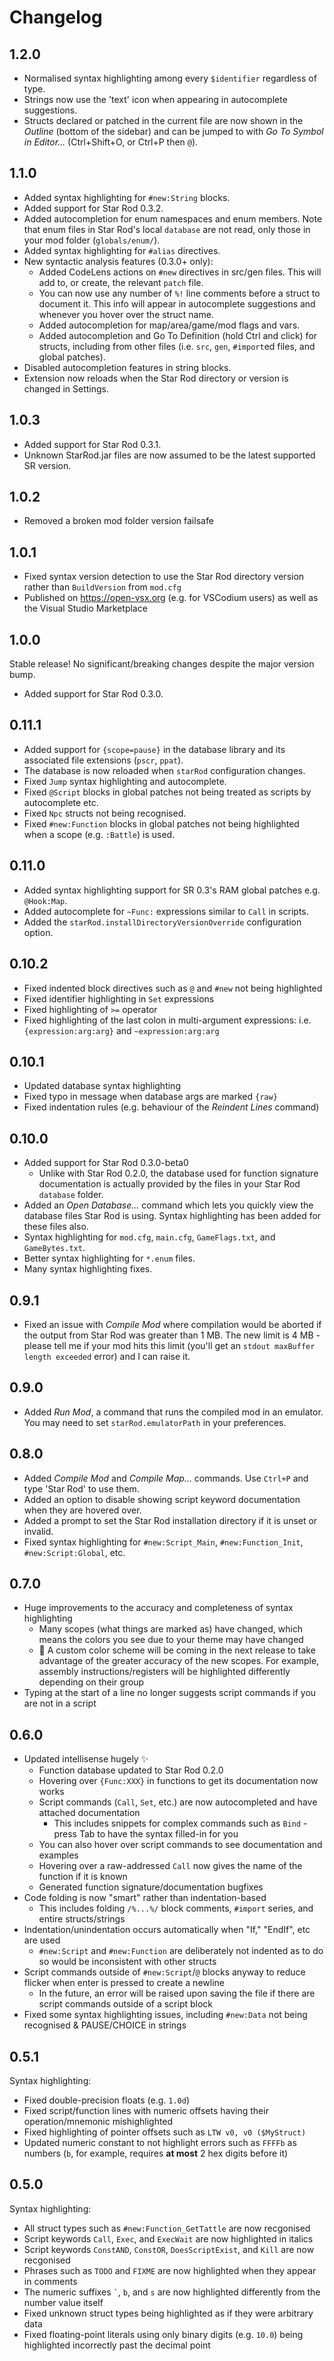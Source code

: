 # Changelog

## 1.2.0

- Normalised syntax highlighting among every `$identifier` regardless of type.
- Strings now use the 'text' icon when appearing in autocomplete suggestions.
- Structs declared or patched in the current file are now shown in the _Outline_ (bottom of the sidebar) and can be jumped to with _Go To Symbol in Editor..._ (Ctrl+Shift+O, or Ctrl+P then `@`).

## 1.1.0

- Added syntax highlighting for `#new:String` blocks.
- Added support for Star Rod 0.3.2.
- Added autocompletion for enum namespaces and enum members. Note that enum files in Star Rod's local `database` are not read, only those in your mod folder (`globals/enum/`).
- Added syntax highlighting for `#alias` directives.
- New syntactic analysis features (0.3.0+ only):
    - Added CodeLens actions on `#new` directives in src/gen files. This will add to, or create, the relevant `patch` file.
    - You can now use any number of `%!` line comments before a struct to document it. This info will appear in autocomplete suggestions and whenever you hover over the struct name.
    - Added autocompletion for map/area/game/mod flags and vars.
    - Added autocompletion and Go To Definition (hold Ctrl and click) for structs, including from other files (i.e. `src`, `gen`, `#import`ed files, and global patches).
- Disabled autocompletion features in string blocks.
- Extension now reloads when the Star Rod directory or version is changed in Settings.

## 1.0.3

- Added support for Star Rod 0.3.1.
- Unknown StarRod.jar files are now assumed to be the latest supported SR version.

## 1.0.2

- Removed a broken mod folder version failsafe

## 1.0.1

- Fixed syntax version detection to use the Star Rod directory version rather than `BuildVersion` from `mod.cfg`
- Published on https://open-vsx.org (e.g. for VSCodium users) as well as the Visual Studio Marketplace

## 1.0.0

Stable release! No significant/breaking changes despite the major version bump.

- Added support for Star Rod 0.3.0.

## 0.11.1

- Added support for `{scope=pause}` in the database library and its associated file extensions (`pscr`, `ppat`).
- The database is now reloaded when `starRod` configuration changes.
- Fixed `Jump` syntax highlighting and autocomplete.
- Fixed `@Script` blocks in global patches not being treated as scripts by autocomplete etc.
- Fixed `Npc` structs not being recognised.
- Fixed `#new:Function` blocks in global patches not being highlighted when a scope (e.g. `:Battle`) is used.

## 0.11.0

- Added syntax highlighting support for SR 0.3's RAM global patches e.g. `@Hook:Map`.
- Added autocomplete for `~Func:` expressions similar to `Call` in scripts.
- Added the `starRod.installDirectoryVersionOverride` configuration option.

## 0.10.2

- Fixed indented block directives such as `@` and `#new` not being highlighted
- Fixed identifier highlighting in `Set` expressions
- Fixed highlighting of `>=` operator
- Fixed highlighting of the last colon in multi-argument expressions: i.e. `{expression:arg:arg}` and `~expression:arg:arg`

## 0.10.1

- Updated database syntax highlighting
- Fixed typo in message when database args are marked `{raw}`
- Fixed indentation rules (e.g. behaviour of the _Reindent Lines_ command)

## 0.10.0

- Added support for Star Rod 0.3.0-beta0
    - Unlike with Star Rod 0.2.0, the database used for function signature documentation is actually provided by the files in your Star Rod `database` folder.
- Added an _Open Database..._ command which lets you quickly view the database files Star Rod is using. Syntax highlighting has been added for these files also.
- Syntax highlighting for `mod.cfg`, `main.cfg`, `GameFlags.txt`, and `GameBytes.txt`.
- Better syntax highlighting for `*.enum` files.
- Many syntax highlighting fixes.

## 0.9.1

- Fixed an issue with _Compile Mod_ where compilation would be aborted if the output from Star Rod was greater than 1 MB. The new limit is 4 MB - please tell me if your mod hits this limit (you'll get an `stdout maxBuffer length exceeded` error) and I can raise it.

## 0.9.0

- Added _Run Mod_, a command that runs the compiled mod in an emulator. You may need to set `starRod.emulatorPath` in your preferences.

## 0.8.0

- Added _Compile Mod_ and _Compile Map..._ commands. Use `Ctrl+P` and type 'Star Rod' to use them.
- Added an option to disable showing script keyword documentation when they are hovered over.
- Added a prompt to set the Star Rod installation directory if it is unset or invalid.
- Fixed syntax highlighting for `#new:Script_Main`, `#new:Function_Init`, `#new:Script:Global`, etc.

## 0.7.0

- Huge improvements to the accuracy and completeness of syntax highlighting
    - Many scopes (what things are marked as) have changed, which means the colors you see due to your theme may have changed
    - :rocket: A custom color scheme will be coming in the next release to take advantage of the greater accuracy of the new scopes. For example, assembly instructions/registers will be highlighted differently depending on their group
- Typing at the start of a line no longer suggests script commands if you are not in a script

## 0.6.0

- Updated intellisense hugely :sparkles:
    - Function database updated to Star Rod 0.2.0
    - Hovering over `{Func:XXX}` in functions to get its documentation now works
    - Script commands (`Call`, `Set`, etc.) are now autocompleted and have attached documentation
        - This includes snippets for complex commands such as `Bind` - press Tab to have the syntax filled-in for you
    - You can also hover over script commands to see documentation and examples
    - Hovering over a raw-addressed `Call` now gives the name of the function if it is known
    - Generated function signature/documentation bugfixes
- Code folding is now "smart" rather than indentation-based
    - This includes folding `/%...%/` block comments, `#import` series, and entire structs/strings
- Indentation/unindentation occurs automatically when "If," "EndIf", etc are used
    - `#new:Script` and `#new:Function` are deliberately not indented as to do so would be inconsistent with other structs
- Script commands outside of `#new:Script`/`@` blocks anyway to reduce flicker when enter is pressed to create a newline
    - In the future, an error will be raised upon saving the file if there are script commands outside of a script block
- Fixed some syntax highlighting issues, including `#new:Data` not being recognised & PAUSE/CHOICE in strings

## 0.5.1

Syntax highlighting:
- Fixed double-precision floats (e.g. `1.0d`)
- Fixed script/function lines with numeric offsets having their operation/mnemonic mishighlighted
- Fixed highlighting of pointer offsets such as `LTW v0, v0 ($MyStruct)`
- Updated numeric constant to not highlight errors such as `FFFFb` as numbers (`b`, for example, requires __at most__ 2 hex digits before it)

## 0.5.0

Syntax highlighting:
- All struct types such as `#new:Function_GetTattle` are now recgonised
- Script keywords `Call`, `Exec`, and `ExecWait` are now highlighted in italics
- Script keywords `ConstAND`, `ConstOR`, `DoesScriptExist`, and `Kill` are now recgonised
- Phrases such as `TODO` and `FIXME` are now highlighted when they appear in comments
- The numeric suffixes `` ` ``, `b`, and `s` are now highlighted differently from the number value itself
- Fixed unknown struct types being highlighted as if they were arbitrary data
- Fixed floating-point literals using only binary digits (e.g. `10.0`) being highlighted incorrectly past the decimal point

